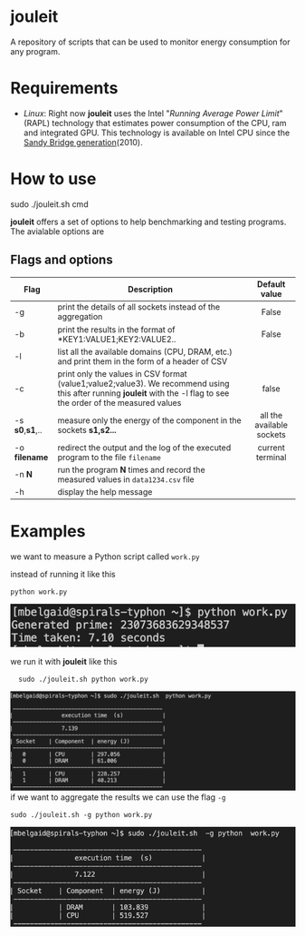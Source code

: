 # jouleit
A repository of scripts that can be used to monitor energy consumption for any program.


# Requirements  
- *Linux*: 
Right now **jouleit** uses the Intel "_Running Average Power Limit_" (RAPL) technology that estimates power consumption of the CPU, ram and integrated GPU.
This technology is available on Intel CPU since the [Sandy Bridge generation](https://fr.wikipedia.org/wiki/Intel#Historique_des_microprocesseurs_produits)(2010).


# How to use 

   sudo ./jouleit.sh cmd 

**jouleit** offers a set of options to help benchmarking and testing programs. The avialable options are 

## Flags and options 

| **Flag**            | **Description**                                                                                                                                                        |     **Default value**     |
| ------------------- | ---------------------------------------------------------------------------------------------------------------------------------------------------------------------- | :-----------------------: |
| -g                  | print the details of all sockets instead of the aggregation                                                                                                            |           False           |
| -b                  | print the results in the format of *KEY1:VALUE1;KEY2:VALUE2..                                                                                                          |           False           |
| -l                  | list all the available domains (CPU, DRAM, etc.) and print them in the form of a header of CSV                                                                         |                           |
| -c                  | print only the values in CSV format (value1;value2;value3). We recommend using this after running **jouleit** with the -l flag to see the order of the measured values |           false           |
| -s **s0**,**s1**,.. | measure only the energy of the component in the sockets **s1,s2...**                                                                                                   | all the available sockets |
| -o **filename**     | redirect the output and the log of the executed program to the file `filename`                                                                                         |     current terminal      |
| -n **N**            | run the program **N** times and record the measured values in `data1234.csv` file                                                                                      |                           |
| -h                  | display the help message                                                                                                                                               |                           |


# Examples

we want to measure a Python script called `work.py` 

instead of running it like this 

    python work.py 
![alone](https://github.com/powerapi-ng/jouleit/blob/master/img/example_alone.png)


we run it with **jouleit** like this 
   
      sudo ./jouleit.sh python work.py 

![the default option ](https://github.com/powerapi-ng/jouleit/blob/master/img/example_default.png)
if we want to aggregate the results we can use the flag `-g` 

    sudo ./jouleit.sh -g python work.py 
![aggregated version](https://github.com/powerapi-ng/jouleit/blob/master/img/example_aggregated.png)
